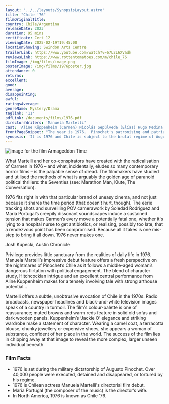 ```yaml
---
layout: '../../layouts/SynopsisLayout.astro'
title: "Chile '76"
filmOriginalTitle:
country: Chile/Argentina
releaseDate: 2023
duration: 95 mins
certificate: Cert 12
viewingDate: 2025-02-19T19:45:00
locationShowing: Swindon Arts Centre
trailerLink: https://www.youtube.com/watch?v=67L2L6XVadk
reviewsLink: https://www.rottentomatoes.com/m/chile_76
filmImage: /img/films/image.png
posterImage: /img/films/1976poster.jpg
attendance: 0
returns:
excellent:
good:
average:
disappointing:
awful:
ratingsAverage:
genreName: Mystery/Drama
taglink: '11'
pdfLink: /documents/films/1976.pdf
directorsWriters: 'Manuela Martelli'
cast: 'Aline Küppenheim (Carmen) Nicolás Sepúlveda (Elías) Hugo Medina (Padre Sánchez)'
frontPageSnippet: "The year is 1976.  Pinochet's patronising and patriarchal society is seen through the eyes of a steely bourgeoise woman who risks her life and dares to take a stand."
synopsis: 'It is 1976 and Chile is subject to the brutal regime of Augusto Pinochet.  Carmen has moved to the family beach house to supervise its renovation.  She is approached by her priest, Fr. Sanchez, who asks her to secretly nurse a wounded young man.  She agrees and steps into a new and perilous world. '
---
```


![image for the film Armageddon Time](/img/films/image.png)

What Martelli and her co-conspirators have created with the radicalisation of Carmen in 1976 – and what, incidentally, eludes so many contemporary horror films – is the palpable sense of dread. The filmmakers have studied and utilised the methods of what is arguably the golden age of paranoid political thrillers: the Seventies (see: Marathon Man, Klute, The Conversation).

1976 fits right in with that particular brand of uneasy cinema, and not just because it shares the time period (that doesn’t hurt, though). The eerie tracking shots and surveilling POV camerawork by Soledad Rodríguez and Mariá Portugal’s creepily dissonant soundscapes induce a sustained tension that makes Carmen’s every move a potentially fatal one, whether it's lying to a hospital nurse to get antibiotics, or realising, possibly too late, that a rendezvous point has been compromised. Because all it takes is one mis-step to bring it all down. 1976 never makes one.

<div class="review__author review__author--review1">
Josh Kupecki, Austin Chronicle
</div>

Privilege provides little sanctuary from the realities of daily life in 1976. Manuela Martelli’s impressive debut feature offers a fresh perspective on the nightmares of Pinochet’s Chile as it follows a middle-aged woman’s dangerous flirtation with political engagement. The blend of character study, Hitchcockian intrigue and an excellent central performance from Aline Kuppenheim makes for a tensely involving tale with strong arthouse potential…

Martelli offers a subtle, unobtrusive evocation of Chile in the 1970s. Radio broadcasts, newspaper headlines and black-and-white television images speak of a country in turmoil. The film’s colour-palette is one of reassurance; muted browns and warm reds feature in solid old sofas and dark wooden panels. Kuppenheim’s ‘Jackie O’ elegance and striking wardrobe make a statement of character. Wearing a camel coat, a terracotta blouse, chunky jewellery or expensive shoes, she appears a woman of substance, confident of her place in the world. The success of the film lies in chipping away at that image to reveal the more complex, larger unseen individual beneath.

<div class="review__author">

</div>

### Film Facts

-   1976 is set during the military dictatorship of Augusto Pinochet. Over 40,000 people were executed, detained and disappeared, or tortured by his regime.
-   1976 is Chilean actress Manuela Martelli's directorial film debut.
-   Maria Portugal (the composer of the music) is the director’s wife.
-   In North America, 1976 is known as Chile ‘76.
